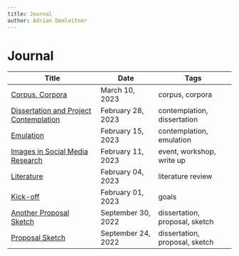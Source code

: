```yaml
---
title: Journal
author: Adrian Demleitner
---
```

# Journal
| Title                                                             | Date               | Tags                           |
| ----------------------------------------------------------------- | ------------------ | ------------------------------ |
| [Corpus, Corpora](journal/2023-03-10.md)                        | March 10, 2023     | corpus, corpora                |
| [Dissertation and Project Contemplation](journal/2023-02-28.md) | February 28, 2023  | contemplation, dissertation    |
| [Emulation](journal/2023-02-15.md)                              | February 15, 2023  | contemplation, emulation       |
| [Images in Social Media Research](journal/2023-02-11.md)        | February 11, 2023  | event, workshop, write up      |
| [Literature](journal/2023-02-04.md)                             | February 04, 2023  | literature review              |
| [Kick-off](journal/2023-02-01.md)                               | February 01, 2023  | goals                          |
| [Another Proposal Sketch](journal/2022-09-30.md)                | September 30, 2022 | dissertation, proposal, sketch |
| [Proposal Sketch](journal/2022-09-24.md)                        | September 24, 2022 | dissertation, proposal, sketch |







